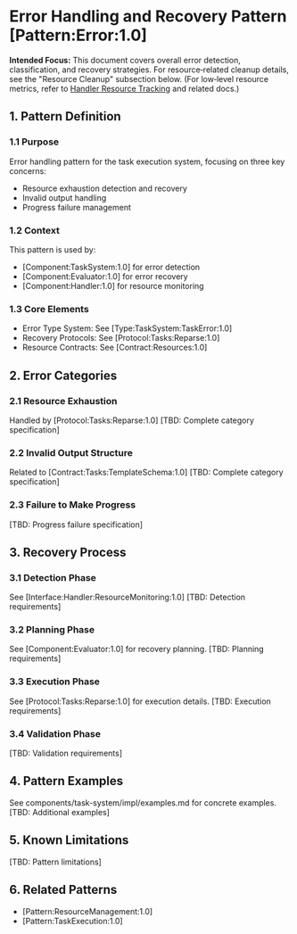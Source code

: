 # Error Handling and Recovery Pattern [Pattern:Error:1.0]

**Intended Focus:** This document covers overall error detection, classification, and recovery strategies. For resource‑related cleanup details, see the "Resource Cleanup" subsection below. (For low‑level resource metrics, refer to [Handler Resource Tracking](../decisions/001-memory-system.md) and related docs.)

## 1. Pattern Definition

### 1.1 Purpose
Error handling pattern for the task execution system, focusing on three key concerns:
- Resource exhaustion detection and recovery
- Invalid output handling
- Progress failure management

### 1.2 Context
This pattern is used by:
- [Component:TaskSystem:1.0] for error detection
- [Component:Evaluator:1.0] for error recovery
- [Component:Handler:1.0] for resource monitoring

### 1.3 Core Elements
- Error Type System: See [Type:TaskSystem:TaskError:1.0]
- Recovery Protocols: See [Protocol:Tasks:Reparse:1.0]
- Resource Contracts: See [Contract:Resources:1.0]

## 2. Error Categories

### 2.1 Resource Exhaustion
Handled by [Protocol:Tasks:Reparse:1.0]
[TBD: Complete category specification]

### 2.2 Invalid Output Structure
Related to [Contract:Tasks:TemplateSchema:1.0]
[TBD: Complete category specification]

### 2.3 Failure to Make Progress
[TBD: Progress failure specification]

## 3. Recovery Process

### 3.1 Detection Phase
See [Interface:Handler:ResourceMonitoring:1.0]
[TBD: Detection requirements]

### 3.2 Planning Phase
See [Component:Evaluator:1.0] for recovery planning.
[TBD: Planning requirements]

### 3.3 Execution Phase
See [Protocol:Tasks:Reparse:1.0] for execution details.
[TBD: Execution requirements]

### 3.4 Validation Phase
[TBD: Validation requirements]

## 4. Pattern Examples
See components/task-system/impl/examples.md for concrete examples.
[TBD: Additional examples]

## 5. Known Limitations
[TBD: Pattern limitations]

## 6. Related Patterns
- [Pattern:ResourceManagement:1.0]
- [Pattern:TaskExecution:1.0]
